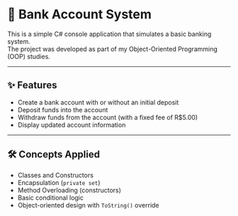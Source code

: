 # 🏦 Bank Account System

This is a simple C# console application that simulates a basic banking system.  
The project was developed as part of my Object-Oriented Programming (OOP) studies.

---

## ✨ Features

- Create a bank account with or without an initial deposit
- Deposit funds into the account
- Withdraw funds from the account (with a fixed fee of R$5.00)
- Display updated account information

---

## 🛠️ Concepts Applied

- Classes and Constructors
- Encapsulation (`private set`)
- Method Overloading (constructors)
- Basic conditional logic
- Object-oriented design with `ToString()` override

